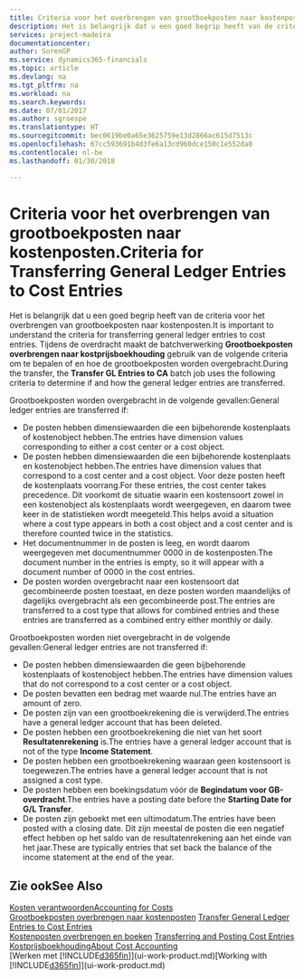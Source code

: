 ```yaml
---
title: Criteria voor het overbrengen van grootboekposten naar kostenposten | Microsoft Docs
description: Het is belangrijk dat u een goed begrip heeft van de criteria voor het overbrengen van grootboekposten naar kostenposten. Tijdens de overdracht maakt de batchverwerking **Grootboekposten overbrengen naar kostprijsboekhouding** gebruik van de volgende criteria om te bepalen of en hoe de grootboekposten worden overgebracht.
services: project-madeira
documentationcenter: 
author: SorenGP
ms.service: dynamics365-financials
ms.topic: article
ms.devlang: na
ms.tgt_pltfrm: na
ms.workload: na
ms.search.keywords: 
ms.date: 07/01/2017
ms.author: sgroespe
ms.translationtype: HT
ms.sourcegitcommit: bec0619be0a65e3625759e13d2866ac615d7513c
ms.openlocfilehash: 67cc593691b4d3fe6a13cd960dce150c1e552da0
ms.contentlocale: nl-be
ms.lasthandoff: 01/30/2018

---
```

# <a name="criteria-for-transferring-general-ledger-entries-to-cost-entries"></a><span data-ttu-id="0f474-104">Criteria voor het overbrengen van grootboekposten naar kostenposten.</span><span class="sxs-lookup"><span data-stu-id="0f474-104">Criteria for Transferring General Ledger Entries to Cost Entries</span></span>
<span data-ttu-id="0f474-105">Het is belangrijk dat u een goed begrip heeft van de criteria voor het overbrengen van grootboekposten naar kostenposten.</span><span class="sxs-lookup"><span data-stu-id="0f474-105">It is important to understand the criteria for transferring general ledger entries to cost entries.</span></span> <span data-ttu-id="0f474-106">Tijdens de overdracht maakt de batchverwerking **Grootboekposten overbrengen naar kostprijsboekhouding** gebruik van de volgende criteria om te bepalen of en hoe de grootboekposten worden overgebracht.</span><span class="sxs-lookup"><span data-stu-id="0f474-106">During the transfer, the **Transfer GL Entries to CA** batch job uses the following criteria to determine if and how the general ledger entries are transferred.</span></span>  

<span data-ttu-id="0f474-107">Grootboekposten worden overgebracht in de volgende gevallen:</span><span class="sxs-lookup"><span data-stu-id="0f474-107">General ledger entries are transferred if:</span></span>  

-   <span data-ttu-id="0f474-108">De posten hebben dimensiewaarden die een bijbehorende kostenplaats of kostenobject hebben.</span><span class="sxs-lookup"><span data-stu-id="0f474-108">The entries have dimension values corresponding to either a cost center or a cost object.</span></span>  
-   <span data-ttu-id="0f474-109">De posten hebben dimensiewaarden die een bijbehorende kostenplaats en kostenobject hebben.</span><span class="sxs-lookup"><span data-stu-id="0f474-109">The entries have dimension values that correspond to a cost center and a cost object.</span></span> <span data-ttu-id="0f474-110">Voor deze posten heeft de kostenplaats voorrang.</span><span class="sxs-lookup"><span data-stu-id="0f474-110">For these entries, the cost center takes precedence.</span></span> <span data-ttu-id="0f474-111">Dit voorkomt de situatie waarin een kostensoort zowel in een kostenobject als kostenplaats wordt weergegeven, en daarom twee keer in de statistieken wordt meegeteld.</span><span class="sxs-lookup"><span data-stu-id="0f474-111">This helps avoid a situation where a cost type appears in both a cost object and a cost center and is therefore counted twice in the statistics.</span></span>  
-   <span data-ttu-id="0f474-112">Het documentnummer in de posten is leeg, en wordt daarom weergegeven met documentnummer 0000 in de kostenposten.</span><span class="sxs-lookup"><span data-stu-id="0f474-112">The document number in the entries is empty, so it will appear with a document number of 0000 in the cost entries.</span></span>  
-   <span data-ttu-id="0f474-113">De posten worden overgebracht naar een kostensoort dat gecombineerde posten toestaat, en deze posten worden maandelijks of dagelijks overgebracht als een gecombineerde post.</span><span class="sxs-lookup"><span data-stu-id="0f474-113">The entries are transferred to a cost type that allows for combined entries and these entries are transferred as a combined entry either monthly or daily.</span></span>  

<span data-ttu-id="0f474-114">Grootboekposten worden niet overgebracht in de volgende gevallen:</span><span class="sxs-lookup"><span data-stu-id="0f474-114">General ledger entries are not transferred if:</span></span>  

-   <span data-ttu-id="0f474-115">De posten hebben dimensiewaarden die geen bijbehorende kostenplaats of kostenobject hebben.</span><span class="sxs-lookup"><span data-stu-id="0f474-115">The entries have dimension values that do not correspond to a cost center or a cost object.</span></span>  
-   <span data-ttu-id="0f474-116">De posten bevatten een bedrag met waarde nul.</span><span class="sxs-lookup"><span data-stu-id="0f474-116">The entries have an amount of zero.</span></span>  
-   <span data-ttu-id="0f474-117">De posten zijn van een grootboekrekening die is verwijderd.</span><span class="sxs-lookup"><span data-stu-id="0f474-117">The entries have a general ledger account that has been deleted.</span></span>  
-   <span data-ttu-id="0f474-118">De posten hebben een grootboekrekening die niet van het soort **Resultatenrekening** is.</span><span class="sxs-lookup"><span data-stu-id="0f474-118">The entries have a general ledger account that is not of the type **Income Statement**.</span></span>  
-   <span data-ttu-id="0f474-119">De posten hebben een grootboekrekening waaraan geen kostensoort is toegewezen.</span><span class="sxs-lookup"><span data-stu-id="0f474-119">The entries have a general ledger account that is not assigned a cost type.</span></span>  
-   <span data-ttu-id="0f474-120">De posten hebben een boekingsdatum vóór de **Begindatum voor GB-overdracht**.</span><span class="sxs-lookup"><span data-stu-id="0f474-120">The entries have a posting date before the **Starting Date for G/L Transfer**.</span></span>  
-   <span data-ttu-id="0f474-121">De posten zijn geboekt met een ultimodatum.</span><span class="sxs-lookup"><span data-stu-id="0f474-121">The entries have been posted with a closing date.</span></span> <span data-ttu-id="0f474-122">Dit zijn meestal de posten die een negatief effect hebben op het saldo van de resultatenrekening aan het einde van het jaar.</span><span class="sxs-lookup"><span data-stu-id="0f474-122">These are typically entries that set back the balance of the income statement at the end of the year.</span></span>  

## <a name="see-also"></a><span data-ttu-id="0f474-123">Zie ook</span><span class="sxs-lookup"><span data-stu-id="0f474-123">See Also</span></span>  
[<span data-ttu-id="0f474-124">Kosten verantwoorden</span><span class="sxs-lookup"><span data-stu-id="0f474-124">Accounting for Costs</span></span>](finance-manage-cost-accounting.md)  
 <span data-ttu-id="0f474-125">[Grootboekposten overbrengen naar kostenposten](finance-how-to-transfer-general-ledger-entries-to-cost-entries.md) </span><span class="sxs-lookup"><span data-stu-id="0f474-125">[Transfer General Ledger Entries to Cost Entries](finance-how-to-transfer-general-ledger-entries-to-cost-entries.md) </span></span>  
 <span data-ttu-id="0f474-126">[Kostenposten overbrengen en boeken](finance-transfer-and-post-cost-entries.md) </span><span class="sxs-lookup"><span data-stu-id="0f474-126">[Transferring and Posting Cost Entries](finance-transfer-and-post-cost-entries.md) </span></span>  
 [<span data-ttu-id="0f474-127">Kostprijsboekhouding</span><span class="sxs-lookup"><span data-stu-id="0f474-127">About Cost Accounting</span></span>](finance-about-cost-accounting.md)  
 <span data-ttu-id="0f474-128">[Werken met [!INCLUDE[d365fin](includes/d365fin_md.md)]](ui-work-product.md)</span><span class="sxs-lookup"><span data-stu-id="0f474-128">[Working with [!INCLUDE[d365fin](includes/d365fin_md.md)]](ui-work-product.md)</span></span>

